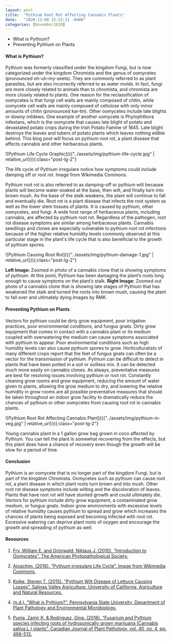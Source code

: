 ```yaml
---
layout: post
title:  "Pythium Root Rot Affecting Cannabis Plants"
date:   "2020-11-08 15:12:11 -0400"
categories: [November2020]
---
```




* What is Pythium?
* Preventing Pythium on Plants



#### What is Pythium? 
Pythium was formerly classified under the kingdom Fungi, but is now categorized under the kingdom Chromista and the genus of oomycetes (pronounced oh-uh-my-seets). They are commonly referred to as plant parasites, but are also incorrectly referred to as water molds. In fact, fungi are more closely related to animals than to chromista, and chromista are more closely related to plants. One reason for the reclassification of oomycetes is that fungi cell walls are mainly composed of chitin, while oomycete cell walls are mainly composed of cellulose with only minor amounts of chitin (pronounced kai-tin). Other oomycetes include late blights or downy mildews. One example of another oomycete is Phytophthora infestans, which is the oomycete that causes late blight of potato and devastated potato crops during the Irish Potato Famine of 1845. Late blight destroys the leaves and tubers of potato plants which leaves nothing edible behind. This blog post will focus on pythium root rot, a plant disease that affects cannabis and other herbaceous plants.



![Pythium Life Cycle Graphic]({{"../assets/img/pythium-life-cycle.jpg" | relative_url}}){:class="post-lg-2"}
<div class="text-center blog-caption">
The life cycle of Pythium irregulare notice how symptoms could include damping off or root rot. Image from Wikimedia Commons.
</div>



Pythium root rot is also referred to as damping-off or pythium wilt because plants will become water-soaked at the base, then wilt, and finally turn into brown mush. As the base of the stalk weakens, the plant will continue to fall and eventually die. Root rot is a plant disease that infects the root system as well as the lower stem tissues of plants. It is caused by pythium, other oomycetes, and fungi. A wide host range of herbaceous plants, including cannabis, are affected by pythium root rot. Regardless of the pathogen, root rot disease symptoms are similar among herbaceous plants. Cannabis seedlings and clones are especially vulnerable to pythium root rot infections because of the higher relative humidity levels commonly observed at this particular stage in the plant's life cycle that is also beneficial to the growth of pythium spores.



![Pythium Causing Root Rot]({{"../assets/img/pythium-damage-1.jpg" | relative_url}}){:class="post-lg-2"}
<div class="text-center blog-caption">
<b>Left Image:</b> Zoomed in photo of a cannabis clone that is showing symptoms of pythium. At this point, Pythium has been damaging the plant’s roots long enough to cause symptoms on the plant’s stalk. <b>Right Image:</b> Zoomed out photo of a cannabis clone that is showing late stages of Pythium that has weakened the stalk and turned the roots into brown mush, causing the plant to fall over and ultimately dying.Images by RMK.
</div>



#### Preventing Pythium on Plants
Vectors for pythium could be dirty grow equipment, poor irrigation practices, poor environmental conditions, and fungus gnats. Dirty grow equipment that comes in contact with a cannabis plant or its medium coupled with overwatering the medium can cause symptoms associated with pythium to appear. Poor environmental conditions such as high humidity levels can also cause pythium spores to grow. Horticulturalists of many different crops report that the feet of fungus gnats can often be a vector for the transmission of pythium. Pythium can be difficult to detect in plants that have been potted in a soil or soilless mix. It can be detected much more easily on cannabis clones. As always, preventative measures are best for resolving issues involving pythium or root rot. Constantly cleaning grow rooms and grow equipment, reducing the amount of water given to plants, allowing the grow medium to dry, and lowering the relative humidity in grow rooms are all possible preventative measures that should be taken throughout an indoor grow facility to dramatically reduce the chances of pythium or other oomycetes from causing root rot in cannabis plants. 


![Pythium Root Rot Affecting Cannabis Plant]({{"../assets/img/pythium-in-veg.jpg" | relative_url}}){:class="post-lg-2"}
<div class="text-center blog-caption">
Young cannabis plant in a 1 gallon grow bag grown in coco affected by Pythium. You can tell the plant is somewhat recovering from the effects, but this plant does have a chance of recovery even though the growth will be slow for a period of time.
</div>



#### Conclusion
Pythium is an oomycete that is no longer part of the kingdom Fungi, but is part of the kingdom Chromista. Oomycetes such as pythium can cause root rot, a plant disease in which plant roots turn brown and into mush. Other root rot disease symptoms include wilting and the discoloration of leaves. Plants that have root rot will have stunted growth and could ultimately die. Vectors for pythium include dirty grow equipment, a contaminated grow medium, or fungus gnats. Indoor grow environments with excessive levels of relative humidity causes pythium to spread and grow which increases the chances of plants being exposed and becoming infected with root rot. Excessive watering can deprive plant roots of oxygen and encourage the growth and spreading of pythium as well. 




#### Resources
1. <a href="https://www.apsnet.org/edcenter/disandpath/oomycete/introduction/Pages/IntroOomycetes.aspx#"> Fry, William E. and Grünwald, Niklaus J. (2010). “Introduction to Oomycetes”. The American Phytopathological Society. 
</a>

2. <a href="https://commons.wikimedia.org/wiki/File:Pythium_irregulare_Life_Cycle.png"> Ajoachim. (2016). “Pythium irregulare Life Cycle”. Image from Wikimedia Commons. 
</a>

3. <a href="https://ucanr.edu/blogs/blogcore/postdetail.cfm?postnum=19327"> Koike, Steven T. (2015). “Pythium Wilt Disease of Lettuce Causing Losses”. Salinas Valley Agriculture. University of California, Agriculture and Natural Resources. 
</a>

4. <a href="https://plantpath.psu.edu/pythium/module-1/pythium#"> (n.d.). “What is Pythium?”. Pennsylvania State University, Department of Plant Pathology and Environmental Microbiology. 
</a>

5. <a href="https://www.tandfonline.com/doi/pdf/10.1080/07060661.2018.1535466?needAccess=true"> Punja, Zamir K. &amp; Rodriguez, Gina. (2018). “Fusarium and Pythium species infecting roots of hydroponically grown marijuana (Cannabis sativa L.) plants”. Canadian Journal of Plant Pathology, vol. 40, no. 4, pp. 498-513. 
</a>


